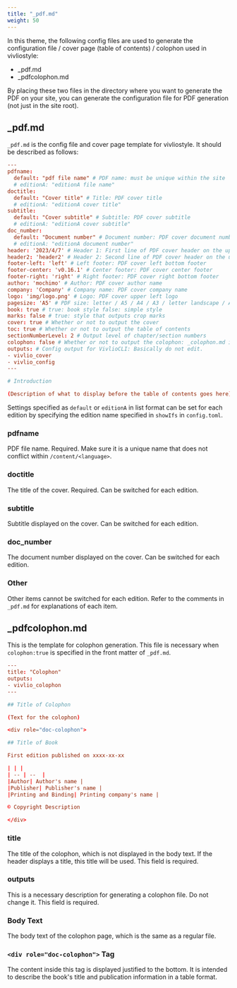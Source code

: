 ```yaml
---
title: "_pdf.md"
weight: 50
---
```


In this theme, the following config files are used to generate the configuration file / cover page (table of contents) / colophon used in vivliostyle:

* _pdf.md
* _pdfcolophon.md

By placing these two files in the directory where you want to generate the PDF on your site, you can generate the configuration file for PDF generation (not just in the site root).

## _pdf.md

`_pdf.md` is the config file and cover page template for vivliostyle. It should be described as follows:

```toml
---
pdfname:
  default: "pdf file name" # PDF name: must be unique within the site
  # editionA: "editionA file name"
doctitle:
  default: "Cover title" # Title: PDF cover title
  # editionA: "editionA cover title"
subtitle:
  default: "Cover subtitle" # Subtitle: PDF cover subtitle
  # editionA: "editionA cover subtitle"
doc_number:
  default: "Document number" # Document number: PDF cover document number
  # editionA: "editionA document number"
header: '2023/4/7' # Header 1: First line of PDF cover header on the upper right
header2: 'header2' # Header 2: Second line of PDF cover header on the upper right
footer-left: 'left' # Left footer: PDF cover left bottom footer
footer-center: 'v0.16.1' # Center footer: PDF cover center footer
footer-right: 'right' # Right footer: PDF cover right bottom footer
author: 'mochimo' # Author: PDF cover author name
company: 'Company' # Company name: PDF cover company name
logo: 'img/logo.png' # Logo: PDF cover upper left logo
pagesize: 'A5' # PDF size: letter / A5 / A4 / A3 / letter landscape / A4 landscape / A3 landscape
book: true # true: book style false: simple style
marks: false # true: style that outputs crop marks
cover: true # Whether or not to output the cover
toc: true # Whether or not to output the table of contents
sectionNumberLevel: 2 # Output level of chapter/section numbers
colophon: false # Whether or not to output the colophon: _colophon.md is required if true.
outputs: # Config output for VivlioCLI: Basically do not edit.
- vivlio_cover
- vivlio_config
---

# Introduction

(Description of what to display before the table of contents goes here)
```

Settings specified as `default` or `editionA` in list format can be set for each edition by specifying the edition name specified in `showIfs` in `config.toml`.

### pdfname

PDF file name. Required. Make sure it is a unique name that does not conflict within `/content/<language>`.

### doctitle

The title of the cover. Required. Can be switched for each edition.

### subtitle

Subtitle displayed on the cover. Can be switched for each edition.

### doc_number

The document number displayed on the cover. Can be switched for each edition.

### Other

Other items cannot be switched for each edition. Refer to the comments in `_pdf.md` for explanations of each item.

## _pdfcolophon.md

This is the template for colophon generation. This file is necessary when `colophon:true` is specified in the front matter of `_pdf.md`.

```toml
---
title: "Colophon"
outputs:
- vivlio_colophon
---

## Title of Colophon

(Text for the colophon)

<div role="doc-colophon">

## Title of Book

First edition published on xxxx-xx-xx

| | |
| -- | --  |
|Author| Author's name |
|Publisher| Publisher's name |
|Printing and Binding| Printing company's name |

© Copyright Description

</div>
```

### title

The title of the colophon, which is not displayed in the body text. If the header displays a title, this title will be used. This field is required.

### outputs

This is a necessary description for generating a colophon file. Do not change it. This field is required.

### Body Text

The body text of the colophon page, which is the same as a regular file.

### `<div role="doc-colophon">` Tag

The content inside this tag is displayed justified to the bottom. It is intended to describe the book's title and publication information in a table format.